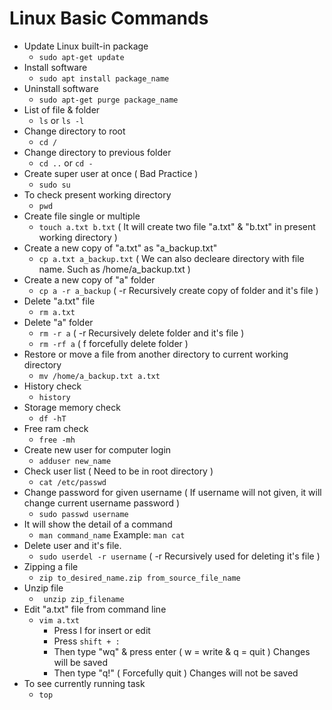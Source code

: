 # Linux Basic Commands #

- Update Linux built-in package
    - ``` sudo apt-get update ```
- Install software
    - ``` sudo apt install package_name ```
- Uninstall software
    - ``` sudo apt-get purge package_name ``` 
- List of file & folder
  - ``` ls ``` or ``` ls -l ``` 
- Change directory to root
  - ``` cd / ``` 
- Change directory to previous folder
  - ``` cd .. ``` or ``` cd - ``` 
- Create super user at once ( Bad Practice )
  - ``` sudo su ``` 
- To check present working directory 
  - ``` pwd ```
- Create file single or multiple
  - ``` touch a.txt b.txt ``` ( It will create two file "a.txt" & "b.txt" in present working directory )
- Create a new copy of "a.txt" as "a_backup.txt"
  - ``` cp a.txt a_backup.txt ``` ( We can also decleare directory with file name. Such as /home/a_backup.txt )
- Create a new copy of "a" folder
  - ``` cp a -r a_backup ``` ( -r Recursively create copy of folder and it's file )
- Delete "a.txt" file
  - ``` rm a.txt ```
- Delete "a" folder 
  - ``` rm -r a ``` ( -r Recursively delete folder and it's file )
  - ``` rm -rf a ``` ( f forcefully delete folder )
- Restore or move a file from another directory to current working directory
  - ``` mv /home/a_backup.txt a.txt ```
- History check 
  - ``` history ``` 
- Storage memory check
  - ``` df -hT ```
- Free ram check
  - ``` free -mh ``` 
- Create new user for computer login
  - ``` adduser new_name ``` 
- Check user list ( Need to be in root directory ) 
  - ``` cat /etc/passwd ```
- Change password for given username ( If username will not given, it will change current username password )
  - ``` sudo passwd username ``` 
- It will show the detail of a command 
  - ``` man command_name ```  Example: ``` man cat ```
- Delete user and it's file. 
  -  ``` sudo userdel -r username ```  ( -r Recursively used for deleting it's file )
- Zipping a file
  - ``` zip to_desired_name.zip from_source_file_name ```
- Unzip file 
  - ``` unzip zip_filename``` 
- Edit "a.txt" file from command line
  - ``` vim a.txt ``` 
    - Press I for insert or edit
    - Press ``` shift + : ``` 
    - Then type "wq" & press enter ( w = write & q = quit ) Changes will be saved
    - Then type "q!" ( Forcefully quit ) Changes will not be saved
- To see currently running task
  - ``` top ``` 
